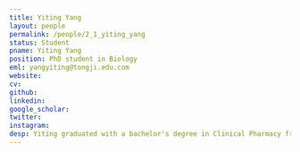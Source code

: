```yaml
---
title: Yiting Yang
layout: people
permalink: /people/2_1_yiting_yang
status: Student
pname: Yiting Yang
position: PhD student in Biology
eml: yangyiting@tongji.edu.com
website: 
cv: 
github: 
linkedin:
google_scholar: 
twitter: 
instagram:
desp: Yiting graduated with a bachelor's degree in Clinical Pharmacy from China Pharmaceutical University in 2014. In 2017, she completed a master's degree in Pathology and Pathophysiology at Tongji University. After that, she has employed at the Shanghai Institute for Biomedical and Pharmaceutical Technologies. Currently, Yiting is pursuing a Doctorate at Tongji University, Zhang Yunfang's lab. Yiting's research mainly focus on spermatogenesis, infertility, and RNA modifications.
---
```

